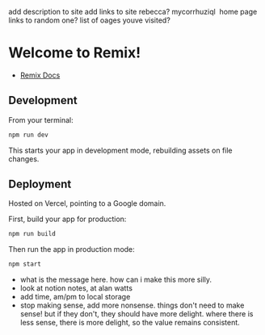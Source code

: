 add description to site
add links to site
rebecca? mycorrhuziql 
home page links to random one?
list of oages youve visited?

# Welcome to Remix!

- [Remix Docs](https://remix.run/docs)

## Development

From your terminal:

```sh
npm run dev
```

This starts your app in development mode, rebuilding assets on file changes.

## Deployment

Hosted on Vercel, pointing to a Google domain.

First, build your app for production:

```sh
npm run build
```

Then run the app in production mode:

```sh
npm start
```

- what is the message here. how can i make this more silly.
- look at notion notes, at alan watts
- add time, am/pm to local storage
- stop making sense, add more nonsense. things don't need to make sense! but if they don't, they should have more delight. where there is less sense, there is more delight, so the value remains consistent.
